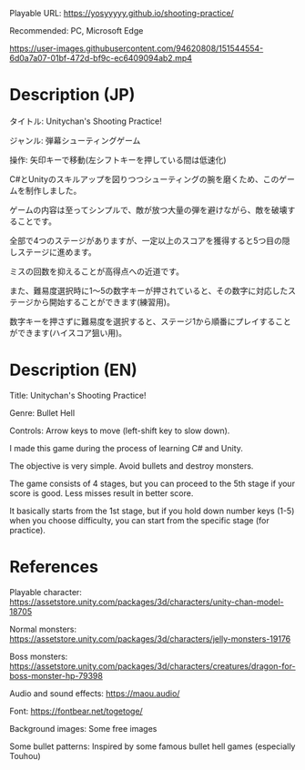 Playable URL: https://yosyyyyy.github.io/shooting-practice/

Recommended: PC, Microsoft Edge

https://user-images.githubusercontent.com/94620808/151544554-6d0a7a07-01bf-472d-bf9c-ec6409094ab2.mp4

# Description (JP)
タイトル: Unitychan's Shooting Practice!

ジャンル: 弾幕シューティングゲーム

操作: 矢印キーで移動(左シフトキーを押している間は低速化)

C#とUnityのスキルアップを図りつつシューティングの腕を磨くため、このゲームを制作しました。

ゲームの内容は至ってシンプルで、敵が放つ大量の弾を避けながら、敵を破壊することです。

全部で4つのステージがありますが、一定以上のスコアを獲得すると5つ目の隠しステージに進めます。

ミスの回数を抑えることが高得点への近道です。

また、難易度選択時に1～5の数字キーが押されていると、その数字に対応したステージから開始することができます(練習用)。

数字キーを押さずに難易度を選択すると、ステージ1から順番にプレイすることができます(ハイスコア狙い用)。

# Description (EN)
Title: Unitychan's Shooting Practice!

Genre: Bullet Hell

Controls: Arrow keys to move (left-shift key to slow down).

I made this game during the process of learning C# and Unity.

The objective is very simple. Avoid bullets and destroy monsters.

The game consists of 4 stages, but you can proceed to the 5th stage if your score is good. Less misses result in better score.

It basically starts from the 1st stage, but if you hold down number keys (1-5) when you choose difficulty, you can start from the specific stage (for practice).

# References
Playable character: https://assetstore.unity.com/packages/3d/characters/unity-chan-model-18705

Normal monsters: https://assetstore.unity.com/packages/3d/characters/jelly-monsters-19176

Boss monsters: https://assetstore.unity.com/packages/3d/characters/creatures/dragon-for-boss-monster-hp-79398

Audio and sound effects: https://maou.audio/

Font: https://fontbear.net/togetoge/

Background images: Some free images

Some bullet patterns: Inspired by some famous bullet hell games (especially Touhou)

